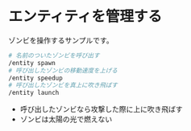 # エンティティを管理する

ゾンビを操作するサンプルです。

```bash
# 名前のついたゾンビを呼び出す
/entity spawn
# 呼び出したゾンビの移動速度を上げる
/entity speedup
# 呼び出したゾンビを真上に吹き飛ばす
/entity launch
```

* 呼び出したゾンビなら攻撃した際に上に吹き飛ばす
* ゾンビは太陽の光で燃えない
